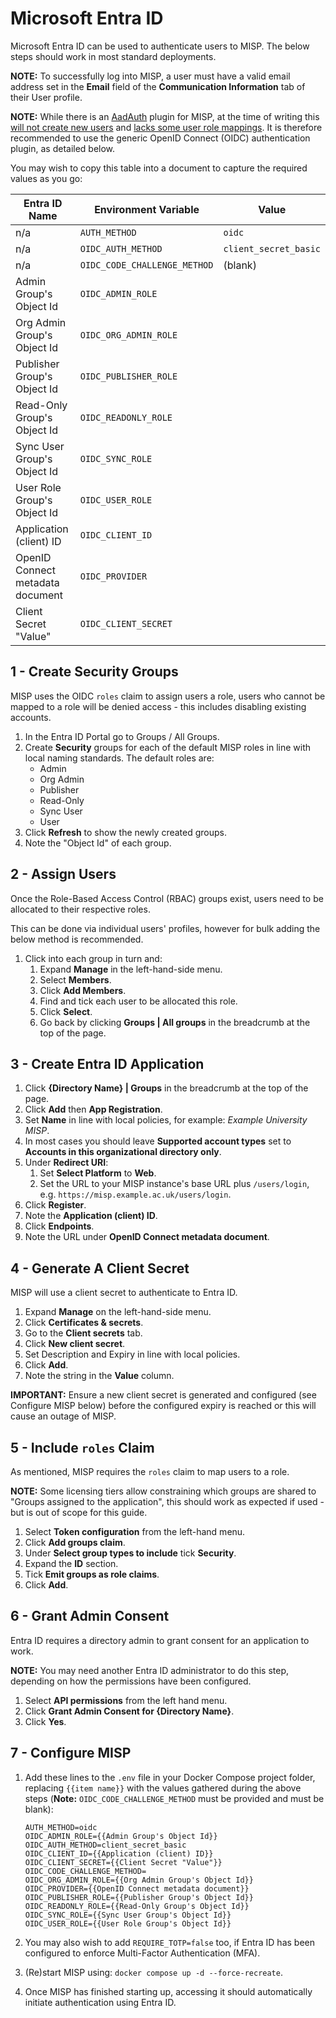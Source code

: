 <!--
SPDX-FileCopyrightText: 2025 Jisc Services Limited
SPDX-FileContributor: Joe Pitt

SPDX-License-Identifier: GPL-3.0-only
-->
# Microsoft Entra ID

Microsoft Entra ID can be used to authenticate users to MISP. The below steps should work in most
standard deployments.

**NOTE:** To successfully log into MISP, a user must have a valid email address set in the
**Email** field of the **Communication Information** tab of their User profile.

**NOTE:** While there is an [AadAuth](https://github.com/MISP/MISP/tree/2.5/app/Plugin/AadAuth)
plugin for MISP, at the time of writing this
[will not create new users](https://github.com/MISP/MISP/issues/9684) and
[lacks some user role mappings](https://github.com/MISP/MISP/issues/9683). It is therefore
recommended to use the generic OpenID Connect (OIDC) authentication plugin, as detailed below.

You may wish to copy this table into a document to capture the required values as you go:

| Entra ID Name | Environment Variable | Value |
|---------------|----------------------|-------|
| n/a | `AUTH_METHOD` | `oidc` |
| n/a | `OIDC_AUTH_METHOD` | `client_secret_basic` |
| n/a | `OIDC_CODE_CHALLENGE_METHOD` | (blank) |
| Admin Group's Object Id | `OIDC_ADMIN_ROLE` |  |
| Org Admin Group's Object Id | `OIDC_ORG_ADMIN_ROLE` |  |
| Publisher Group's Object Id | `OIDC_PUBLISHER_ROLE` |  |
| Read-Only Group's Object Id | `OIDC_READONLY_ROLE` |  |
| Sync User Group's Object Id | `OIDC_SYNC_ROLE` |  |
| User Role Group's Object Id | `OIDC_USER_ROLE` |  |
| Application (client) ID | `OIDC_CLIENT_ID` |  |
| OpenID Connect metadata document | `OIDC_PROVIDER` |  |
| Client Secret "Value" | `OIDC_CLIENT_SECRET` |  |

## 1 - Create Security Groups

MISP uses the OIDC `roles` claim to assign users a role, users who cannot be mapped to a role will
be denied access - this includes disabling existing accounts.

1. In the Entra ID Portal go to Groups / All Groups.
2. Create **Security** groups for each of the default MISP roles in line with local naming
    standards. The default roles are:
    * Admin
    * Org Admin
    * Publisher
    * Read-Only
    * Sync User
    * User
3. Click **Refresh** to show the newly created groups.
3. Note the "Object Id" of each group.

## 2 - Assign Users

Once the Role-Based Access Control (RBAC) groups exist, users need to be allocated to their
respective roles.

This can be done via individual users' profiles, however for bulk adding the below method is
recommended.

1. Click into each group in turn and:
    1. Expand **Manage** in the left-hand-side menu.
    2. Select **Members**.
    3. Click **Add Members**.
    4. Find and tick each user to be allocated this role.
    5. Click **Select**.
    6. Go back by clicking **Groups | All groups** in the breadcrumb at the top of the page.

## 3 - Create Entra ID Application

1. Click **{Directory Name} | Groups** in the breadcrumb at the top of the page.
2. Click **Add** then **App Registration**.
3. Set **Name** in line with local policies, for example: *Example University MISP*.
4. In most cases you should leave **Supported account types** set to 
    **Accounts in this organizational directory only**.
5. Under **Redirect URI**:
    1. Set **Select Platform** to **Web**.
    2. Set the URL to your MISP instance's base URL plus `/users/login`, e.g. 
        `https://misp.example.ac.uk/users/login`.
6. Click **Register**.
7. Note the **Application (client) ID**.
8. Click **Endpoints**.
7. Note the URL under **OpenID Connect metadata document**.

## 4 - Generate A Client Secret

MISP will use a client secret to authenticate to Entra ID.

1. Expand **Manage** on the left-hand-side menu.
2. Click **Certificates & secrets**.
3. Go to the **Client secrets** tab.
4. Click **New client secret**.
5. Set Description and Expiry in line with local policies.
6. Click **Add**.
7. Note the string in the **Value** column.

**IMPORTANT:** Ensure a new client secret is generated and configured (see Configure MISP below)
before the configured expiry is reached or this will cause an outage of MISP.

## 5 - Include `roles` Claim

As mentioned, MISP requires the `roles` claim to map users to a role.

**NOTE:** Some licensing tiers allow constraining which groups are shared to "Groups assigned to the
application", this should work as expected if used - but is out of scope for this guide.

1. Select **Token configuration** from the left-hand menu.
2. Click **Add groups claim**.
3. Under **Select group types to include** tick **Security**.
4. Expand the **ID** section.
5. Tick **Emit groups as role claims**.
6. Click **Add**.

## 6 - Grant Admin Consent

Entra ID requires a directory admin to grant consent for an application to work.

**NOTE:** You may need another Entra ID administrator to do this step, depending on how the
permissions have been configured.

1. Select **API permissions** from the left hand menu.
2. Click **Grant Admin Consent for {Directory Name}**.
3. Click **Yes**.

## 7 - Configure MISP

1. Add these lines to the `.env` file in your Docker Compose project folder, replacing
    `{{item name}}` with the values gathered during the above steps (**Note:**
    `OIDC_CODE_CHALLENGE_METHOD` must be provided and must be blank):

       AUTH_METHOD=oidc
       OIDC_ADMIN_ROLE={{Admin Group's Object Id}}
       OIDC_AUTH_METHOD=client_secret_basic
       OIDC_CLIENT_ID={{Application (client) ID}}
       OIDC_CLIENT_SECRET={{Client Secret "Value"}}
       OIDC_CODE_CHALLENGE_METHOD=
       OIDC_ORG_ADMIN_ROLE={{Org Admin Group's Object Id}}
       OIDC_PROVIDER={{OpenID Connect metadata document}}
       OIDC_PUBLISHER_ROLE={{Publisher Group's Object Id}}
       OIDC_READONLY_ROLE={{Read-Only Group's Object Id}}
       OIDC_SYNC_ROLE={{Sync User Group's Object Id}}
       OIDC_USER_ROLE={{User Role Group's Object Id}}

2. You may also wish to add `REQUIRE_TOTP=false` too, if Entra ID has been configured to enforce
    Multi-Factor Authentication (MFA).
3. (Re)start MISP using: `docker compose up -d --force-recreate`.
4. Once MISP has finished starting up, accessing it should automatically initiate authentication
    using Entra ID.
